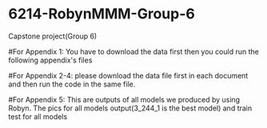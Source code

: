 # 6214-RobynMMM-Group-6
Capstone project(Group 6)

#For Appendix 1: You have to download the data first then you could run the following appendix's files

#For Appendix 2-4: please download the data file first in each document and then run the code in the same file.

#For Appendix 5: This are outputs of all models we produced by using Robyn.
The pics for all models output(3_244_1 is the best model) and train test for all models
